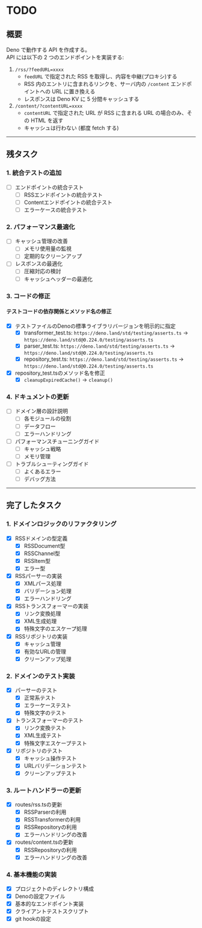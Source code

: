 # TODO

## 概要

Deno で動作する API を作成する。  
API には以下の 2 つのエンドポイントを実装する:

1. `/rss/?feedURL=xxxx`
   - `feedURL` で指定された RSS を取得し、内容を中継(プロキシ)する
   - RSS 内のエントリに含まれるリンクを、サーバ内の `/content` エンドポイントへの URL に置き換える
   - レスポンスは Deno KV に 5 分間キャッシュする
2. `/content/?contentURL=xxxx`
   - `contentURL` で指定された URL が RSS に含まれる URL の場合のみ、その HTML を返す
   - キャッシュは行わない (都度 fetch する)

---

## 残タスク

### 1. 統合テストの追加

- [ ] エンドポイントの統合テスト
  - [ ] RSSエンドポイントの統合テスト
  - [ ] Contentエンドポイントの統合テスト
  - [ ] エラーケースの統合テスト

### 2. パフォーマンス最適化

- [ ] キャッシュ管理の改善
  - [ ] メモリ使用量の監視
  - [ ] 定期的なクリーンアップ
- [ ] レスポンスの最適化
  - [ ] 圧縮対応の検討
  - [ ] キャッシュヘッダーの最適化

### 3. コードの修正

#### テストコードの依存関係とメソッド名の修正

- [x] テストファイルのDenoの標準ライブラリバージョンを明示的に指定
  - [x] transformer_test.ts: `https://deno.land/std/testing/asserts.ts` → `https://deno.land/std@0.224.0/testing/asserts.ts`
  - [x] parser_test.ts: `https://deno.land/std/testing/asserts.ts` → `https://deno.land/std@0.224.0/testing/asserts.ts`
  - [x] repository_test.ts: `https://deno.land/std/testing/asserts.ts` → `https://deno.land/std@0.224.0/testing/asserts.ts`
- [x] repository_test.tsのメソッド名を修正
  - [x] `cleanupExpiredCache()` → `cleanup()`

### 4. ドキュメントの更新

- [ ] ドメイン層の設計説明
  - [ ] 各モジュールの役割
  - [ ] データフロー
  - [ ] エラーハンドリング
- [ ] パフォーマンスチューニングガイド
  - [ ] キャッシュ戦略
  - [ ] メモリ管理
- [ ] トラブルシューティングガイド
  - [ ] よくあるエラー
  - [ ] デバッグ方法

---

## 完了したタスク

### 1. ドメインロジックのリファクタリング

- [x] RSSドメインの型定義
  - [x] RSSDocument型
  - [x] RSSChannel型
  - [x] RSSItem型
  - [x] エラー型
- [x] RSSパーサーの実装
  - [x] XMLパース処理
  - [x] バリデーション処理
  - [x] エラーハンドリング
- [x] RSSトランスフォーマーの実装
  - [x] リンク変換処理
  - [x] XML生成処理
  - [x] 特殊文字のエスケープ処理
- [x] RSSリポジトリの実装
  - [x] キャッシュ管理
  - [x] 有効なURLの管理
  - [x] クリーンアップ処理

### 2. ドメインのテスト実装

- [x] パーサーのテスト
  - [x] 正常系テスト
  - [x] エラーケーステスト
  - [x] 特殊文字のテスト
- [x] トランスフォーマーのテスト
  - [x] リンク変換テスト
  - [x] XML生成テスト
  - [x] 特殊文字エスケープテスト
- [x] リポジトリのテスト
  - [x] キャッシュ操作テスト
  - [x] URLバリデーションテスト
  - [x] クリーンアップテスト

### 3. ルートハンドラーの更新

- [x] routes/rss.tsの更新
  - [x] RSSParserの利用
  - [x] RSSTransformerの利用
  - [x] RSSRepositoryの利用
  - [x] エラーハンドリングの改善
- [x] routes/content.tsの更新
  - [x] RSSRepositoryの利用
  - [x] エラーハンドリングの改善

### 4. 基本機能の実装

- [x] プロジェクトのディレクトリ構成
- [x] Denoの設定ファイル
- [x] 基本的なエンドポイント実装
- [x] クライアントテストスクリプト
- [x] git hookの設定
